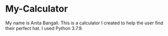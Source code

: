 # My-Calculator
 
My name is Anita Bangali. This is a calculator I created to help the user find their perfect hat. I used Python 3.7.9.
